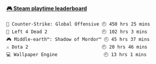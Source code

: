 <!--
**1nspir3d/1nspir3d** is a ✨ _special_ ✨ repository because its `README.md` (this file) appears on your GitHub profile.

Here are some ideas to get you started:

- 🔭 I’m currently working on ...
- 🌱 I’m currently learning ...
- 👯 I’m looking to collaborate on ...
- 🤔 I’m looking for help with ...
- 💬 Ask me about ...
- 📫 How to reach me: ...
- 😄 Pronouns: ...
- ⚡ Fun fact: ...
-->
<!-- steam-box start -->
#### <a href="https://gist.github.com/8e28347b515906c767b28b5d4f858e9f" target="_blank">🎮 Steam playtime leaderboard</a>
```text
🔫 Counter-Strike: Global Offensive 🕘 450 hrs 25 mins
🧟 Left 4 Dead 2                    🕘 102 hrs 3 mins
🎮 Middle-earth™: Shadow of Mordor™ 🕘 45 hrs 37 mins
⚔️ Dota 2                           🕘 20 hrs 46 mins
💻 Wallpaper Engine                 🕘 13 hrs 1 mins
```
<!-- Powered by https://github.com/YouEclipse/steam-box . -->
<!-- steam-box end -->

